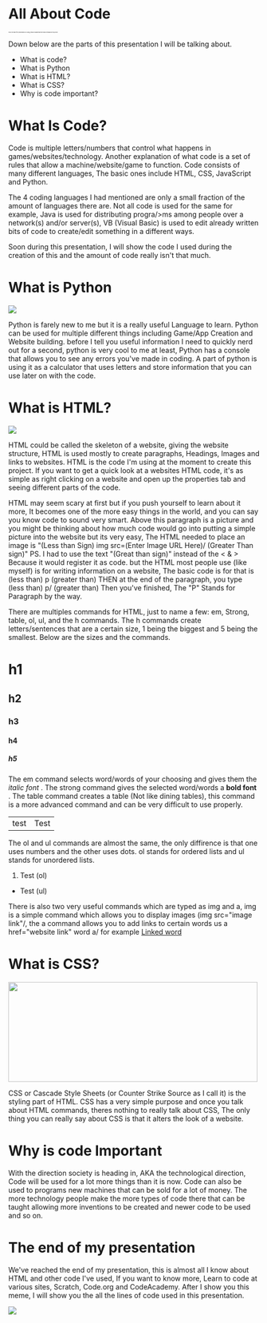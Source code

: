 # All About Code
<!DOCTYPE html>
<body>
<p style="font-size: 2px"> This is the start of my presentation on Coding, Please be aware that there may be mitsakes in this project.</p>
<p> Down below are the parts of this presentation I will be talking about. </p>
<ul>
<li> What is code?
<li> What is Python
<li> What is HTML?
<li> What is CSS?
<li> Why is code important?
</ul>
<!--DON'T FORGET TO COMMENT STUFF PLEASE -->
<h1> What Is Code? </h1>
<p> Code is multiple letters/numbers that control what happens in games/websites/technology. Another explanation of what code is a set of rules that allow a machine/website/game to function.  Code consists of many different languages, The basic ones include HTML, CSS, JavaScript and Python. </p>
<p> The 4 coding languages I had mentioned are only a small fraction of the amount of languages there are. Not all code is used for the same for example, Java is used for distributing progra/>ms among people over a network(s) and/or server(s), VB (Visual Basic) is used to edit already written bits of code to create/edit something in a different ways. </p>
<p> Soon during this presentation, I will show the code I used during the creation of this and the amount of code really isn't that much.

<h1> What is Python </h1>
<img src="http://www.vizteams.com/wp-content/uploads/2013/08/python-logo-master.png"/> 
<p> Python is farely new to me but it is a really useful Language to learn. Python can be used for multiple different things including Game/App Creation and Website building. before I tell you useful information I need to quickly nerd out for a second, python is very cool to me at least, Python has a console that allows you to see any errors you've made in coding.
A part of python is using it as a calculator that uses letters and store information that you can use later on with the code. 


<h1> What is HTML? </h1>
<img src= "https://specs.adfox.ru/help/images/swiffiFlashHTML.png"/>
<p> HTML could be called the skeleton of a website, giving the website structure, HTML is used mostly to create paragraphs, Headings, Images and links to websites. HTML is the code I'm using at the moment to create this project. If you want to get a quick look at a websites HTML code, it's as simple as right clicking on a website and open up the properties tab and seeing different parts of the code. </p>

<p> HTML may seem scary at first but if you push yourself to learn about it more, It becomes one of the more easy things in the world, and you can say you know code to sound very smart. Above this paragraph is a picture and you might be thinking about how much code would go into putting a simple picture into the website but its very easy, The HTML needed to place an image is "(Less than Sign) img src=(Enter Image URL Here)/ (Greater Than sign)" PS. I had to use the text "(Great than sign)" instead of the < & >  Because it would register it as code. but the HTML most people use (like myself) is for writing information on a website, The basic code is for that is (less than) p (greater than) THEN at the end of the paragraph, you type (less than) p/ (greater than) Then you've finished, The "P" Stands for Paragraph by the way. </p>
<p> There are multiples commands for HTML, just to name a few: em, Strong, table, ol, ul, and the h commands.
The h commands create letters/sentences that are a certain size, 1 being the biggest and 5 being the smallest. Below are the sizes and the commands. </p>
<h1> h1 </h1> <h2> h2 </h2> <h3> h3 </h3> <h4> h4 </h4> <h5> h5 </h5>
<p> The em command selects word/words of your choosing and gives them the <em> italic font </em>.
The strong command gives the selected word/words a <strong> bold font </strong>.
The table command creates a table (Not like dining tables), this command is a more advanced command and can be very difficult to use properly. <table>
<tr>
<td> test </td>
<td> Test </td>
</tr>
</table>
The ol and ul commands are almost the same, the only diffirence is that one uses numbers and the other uses dots. ol stands for ordered lists and ul stands for unordered lists.
<ol>
<li> Test (ol)
</ol>
<ul> 
<li> Test (ul)
</ul>
<p> There is also two very useful commands which are typed as img and a, img is a simple command which allows you to display images (img 
src="image link"/, the a command allows you to add links to certain words us a href="website link" word a/ for example <a href="https://i.ytimg.com/vi/Ak5m3bo90zA/maxresdefault.jpg"> Linked word <a/>


<!-- REMEMBER, EACH PARAGRAPH DOESN'T HAVE AS MUCH INFORMATION AS IT LOOKS --!>
<!-- THE FONT,COLOR AND PX SIZES DO NOT WORK ON GITHUB, DON'T USE IT --!>

<h1> What is CSS? </h1>
<img src="https://mdn.mozillademos.org/files/9461/css-declaration-small.png" HEIGHT="200" WIDTH="500" BORDER="0"/>
<p> CSS or Cascade Style Sheets (or Counter Strike Source as I call it) is the styling part of HTML. CSS has a very simple purpose and once you talk about HTML commands, theres nothing to really talk about CSS, The only thing you can really say about CSS is that it alters the look of a website. </p>

<h1> Why is code Important </h1>
<p> With the direction society is heading in, AKA the technological direction, Code will be used for a lot more things than it is now.
Code can also be used to programs new machines that can be sold for a lot of money. The more technology people make the more types of code there that can be taught allowing more inventions to be created and newer code to be used and so on.</p>
<h1> The end of my presentation </h1>
<p> We've reached the end of my presentation, this is almost all I know about HTML and other code I've used, If you want to know more, Learn to code at various sites, Scratch, Code.org and CodeAcademy.
After I show you this meme, I will show you the all the lines of code used in this presentation.</p>
<img src="https://upload.wikimedia.org/wikipedia/en/thumb/6/63/Feels_good_man.jpg/200px-Feels_good_man.jpg"/>
<!-- ADDING TO THE LINE OF CODE USED SO I FEEL SMART AND YOU THINK I'M SMART --!>

<!-- VIDEO COMMAND DOES NOT WORK --!>



